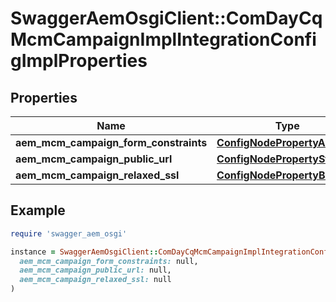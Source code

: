 # SwaggerAemOsgiClient::ComDayCqMcmCampaignImplIntegrationConfigImplProperties

## Properties

| Name | Type | Description | Notes |
| ---- | ---- | ----------- | ----- |
| **aem_mcm_campaign_form_constraints** | [**ConfigNodePropertyArray**](ConfigNodePropertyArray.md) |  | [optional] |
| **aem_mcm_campaign_public_url** | [**ConfigNodePropertyString**](ConfigNodePropertyString.md) |  | [optional] |
| **aem_mcm_campaign_relaxed_ssl** | [**ConfigNodePropertyBoolean**](ConfigNodePropertyBoolean.md) |  | [optional] |

## Example

```ruby
require 'swagger_aem_osgi'

instance = SwaggerAemOsgiClient::ComDayCqMcmCampaignImplIntegrationConfigImplProperties.new(
  aem_mcm_campaign_form_constraints: null,
  aem_mcm_campaign_public_url: null,
  aem_mcm_campaign_relaxed_ssl: null
)
```

